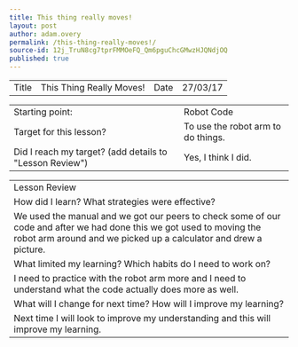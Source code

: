 ```yaml
---
title: This thing really moves!
layout: post
author: adam.overy
permalink: /this-thing-really-moves!/
source-id: 12j_TruN8cg7tprFMMOeFQ_Qm6pguChcGMwzHJQNdjOQ
published: true
---
```

<table>
  <tr>
    <td>Title</td>
    <td>This Thing Really Moves!</td>
    <td>Date</td>
    <td>27/03/17</td>
  </tr>
</table>


<table>
  <tr>
    <td>Starting point:</td>
    <td>Robot Code</td>
  </tr>
  <tr>
    <td>Target for this lesson?</td>
    <td>To use the robot arm to do things.</td>
  </tr>
  <tr>
    <td>Did I reach my target? 
(add details to "Lesson Review")</td>
    <td>Yes, I think I did. </td>
  </tr>
</table>


<table>
  <tr>
    <td>Lesson Review</td>
  </tr>
  <tr>
    <td>How did I learn? What strategies were effective? </td>
  </tr>
  <tr>
    <td>We used the manual and we got our peers to check some of our code and after we had done this we got used to moving the robot arm around and we picked up a calculator and drew a picture.</td>
  </tr>
  <tr>
    <td>What limited my learning? Which habits do I need to work on? </td>
  </tr>
  <tr>
    <td>I need to practice with the robot arm more and I need to understand what the code actually does more as well.</td>
  </tr>
  <tr>
    <td>What will I change for next time? How will I improve my learning?</td>
  </tr>
  <tr>
    <td>Next time I will look to improve my understanding and this will improve my learning.</td>
  </tr>
</table>


